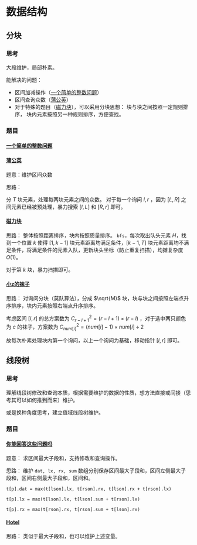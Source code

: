 # 数据结构

## 分块

### 思考

大段维护，局部朴素。

能解决的问题：

- 区间加减操作（[一个简单的整数问题](https://www.acwing.com/problem/content/244/)）
- 区间查询众数（[蒲公英](https://www.luogu.com.cn/problem/P4168)）
- 对于特殊的题目（[磁力块](https://www.acwing.com/problem/content/252/)），可以采用分块思想：
    块与块之间按照一定规则排序，
    块内元素按照另一种规则排序，方便查找。

### 题目

#### [一个简单的整数问题](https://www.acwing.com/problem/content/244/)

#### [蒲公英](https://www.luogu.com.cn/problem/P4168)

题意：维护区间众数

思路：

分 $T$ 块元素，处理每两块元素之间的众数。
对于每一个询问 $l, r$ ，因为 $[L, R]$ 之间元素已经被预处理，暴力搜索 $[l, L]$ 和 $[R, r]$ 即可。

#### [磁力块](https://www.acwing.com/problem/content/252/)

思路：
整体按照距离排序，块内按照质量排序。
`bfs`，每次取出队头元素 $H$，找到一个位置 $k$ 使得 $[1, k - 1]$ 块元素距离均满足条件，$[k - 1, T]$ 块元素距离均不满足条件，将满足条件的元素入队，更新块头坐标（防止重复扫描），均摊复杂度 $O(1)$。

对于第 $k$ 块，暴力扫描即可。

#### [小z的袜子](https://www.luogu.com.cn/problem/P1494)

思路：
对询问分块（莫队算法），分成 $\sqrt{M}$ 块，块与块之间按照左端点升序排序，块内元素按照右端点升序排序。

考虑区间 $[l, r]$ 的总方案数为 $C_{r - l + 1}^{2}=(r - l + 1)\times (r - l)$ ，对于选中两只颜色为 $c$ 的袜子，方案数为 $C_{num[i]}^{2} = (num[i] - 1) \times num[i] \div 2$

故每次朴素处理块内第一个询问，以上一个询问为基础，移动指针 $[l,r]$ 即可。

## 线段树

### 思考

理解线段树修改和查询本质，根据需要维护的数据的性质，想方法直接或间接（思考其可以如何推到而来）维护。

或是换种角度思考，建立值域线段树维护。

### 题目

#### [你能回答这些问题吗](https://www.acwing.com/problem/content/description/246/)

题意：
求区间最大子段和，支持修改和查询操作。

思路：
维护 `dat, lx, rx, sum` 数组分别保存区间最大子段和，区间左侧最大子段和，区间右侧最大子段和，区间和。

`t[p].dat = max(t[lson].lx, t[rson].rx, t[lson].rx + t[rson].lx)`

`t[p].lx = max(t[lson].lx, t[lson].sum + t[rson].lx)`

`t[p].rx = max(t[rson].rx, t[rson].sum + t[lson].rx)`

#### [Hotel](https://www.acwing.com/problem/content/263/)

思路：
类似于最大子段和，也可以维护上述变量。
